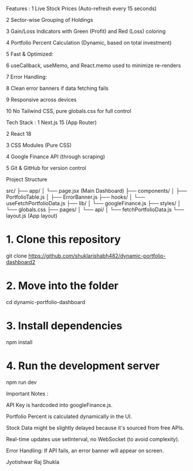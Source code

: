 
 Features : 
 1  Live Stock Prices (Auto-refresh every 15 seconds)

 2  Sector-wise Grouping of Holdings

 3  Gain/Loss Indicators with Green (Profit) and Red (Loss) coloring

4  Portfolio Percent Calculation (Dynamic, based on total investment)

  5 Fast & Optimized:

 6 useCallback, useMemo, and React.memo used to minimize re-renders

  7 Error Handling:

 8 Clean error banners if data fetching fails

  9 Responsive across devices

 10 No Tailwind CSS, pure globals.css for full control

 Tech Stack : 
1 Next.js 15 (App Router)

 2 React 18

 3 CSS Modules (Pure CSS)

 4 Google Finance API (through scraping)

 5 Git & GitHub for version control

 
 Project Structure

src/
 ├── app/
 │    └── page.jsx (Main Dashboard)
 ├── components/
 │    ├── PortfolioTable.js
 │    ├── ErrorBanner.js
 ├── hooks/
 │    └── useFetchPortfolioData.js
 ├── lib/
 │    └── googleFinance.js
 ├── styles/
 │    └── globals.css
 ├── pages/
 │    └── api/
 │         └── fetchPortfolioData.js
 └── layout.js (App layout)



# 1. Clone this repository
git clone https://github.com/shuklarishabh482/dynamic-portfolio-dashboard2

# 2. Move into the folder
cd dynamic-portfolio-dashboard

# 3. Install dependencies
npm install

# 4. Run the development server
npm run dev

Important Notes : 

API Key is hardcoded into googleFinance.js.

Portfolio Percent is calculated dynamically in the UI.

Stock Data might be slightly delayed because it's sourced from free APIs.

Real-time updates use setInterval, no WebSocket (to avoid complexity).

Error Handling: If API fails, an error banner will appear on screen.

Jyotishwar Raj Shukla 






